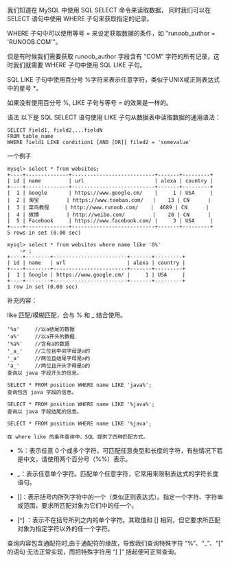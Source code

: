 我们知道在 MySQL 中使用 SQL SELECT 命令来读取数据， 同时我们可以在 SELECT 语句中使用 WHERE 子句来获取指定的记录。

WHERE 子句中可以使用等号 = 来设定获取数据的条件，如 "runoob_author = 'RUNOOB.COM'"。

但是有时候我们需要获取 runoob_author 字段含有 "COM" 字符的所有记录，这时我们就需要 WHERE 子句中使用 SQL LIKE 子句。

SQL LIKE 子句中使用百分号 %字符来表示任意字符，类似于UNIX或正则表达式中的星号 *。

如果没有使用百分号 %, LIKE 子句与等号 = 的效果是一样的。

语法
以下是 SQL SELECT 语句使用 LIKE 子句从数据表中读取数据的通用语法：

```
SELECT field1, field2,...fieldN 
FROM table_name
WHERE field1 LIKE condition1 [AND [OR]] filed2 = 'somevalue'
```

一个例子
```
mysql> select * from websites;
+----+--------------+---------------------------+-------+---------+
| id | name         | url                       | alexa | country |
+----+--------------+---------------------------+-------+---------+
|  1 | Google       | https://www.google.cm/    |     1 | USA     |
|  2 | 淘宝         | https://www.taobao.com/   |    13 | CN      |
|  3 | 菜鸟教程     | http://www.runoob.com/    |  4689 | CN      |
|  4 | 微博         | http://weibo.com/         |    20 | CN      |
|  5 | Facebook     | https://www.facebook.com/ |     3 | USA     |
+----+--------------+---------------------------+-------+---------+
5 rows in set (0.00 sec)

mysql> select * from websites where name like 'G%'
    -> ;
+----+--------+------------------------+-------+---------+
| id | name   | url                    | alexa | country |
+----+--------+------------------------+-------+---------+
|  1 | Google | https://www.google.cm/ |     1 | USA     |
+----+--------+------------------------+-------+---------+
1 row in set (0.00 sec)
```

补充内容：

like 匹配/模糊匹配，会与 % 和 _ 结合使用。

```
'%a'     //以a结尾的数据
'a%'     //以a开头的数据
'%a%'    //含有a的数据
'_a_'    //三位且中间字母是a的
'_a'     //两位且结尾字母是a的
'a_'     //两位且开头字母是a的
查询以 java 字段开头的信息。
```
```
SELECT * FROM position WHERE name LIKE 'java%';
查询包含 java 字段的信息。

SELECT * FROM position WHERE name LIKE '%java%';
查询以 java 字段结尾的信息。

SELECT * FROM position WHERE name LIKE '%java';

在 where like 的条件查询中，SQL 提供了四种匹配方式。
````
-  %：表示任意 0 个或多个字符。可匹配任意类型和长度的字符，有些情况下若是中文，请使用两个百分号（%%）表示。

- _：表示任意单个字符。匹配单个任意字符，它常用来限制表达式的字符长度语句。

- []：表示括号内所列字符中的一个（类似正则表达式）。指定一个字符、字符串或范围，要求所匹配对象为它们中的任一个。

- [^] ：表示不在括号所列之内的单个字符。其取值和 [] 相同，但它要求所匹配对象为指定字符以外的任一个字符。

查询内容包含通配符时,由于通配符的缘故，导致我们查询特殊字符 “%”、“_”、“[” 的语句
无法正常实现，而把特殊字符用 “[ ]” 括起便可正常查询。
